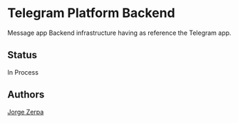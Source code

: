 # Telegram Platform Backend
Message app Backend infrastructure having as reference the Telegram app.

## Status
In Process

## Authors
[Jorge Zerpa](https://github.com/Tonnraus)
